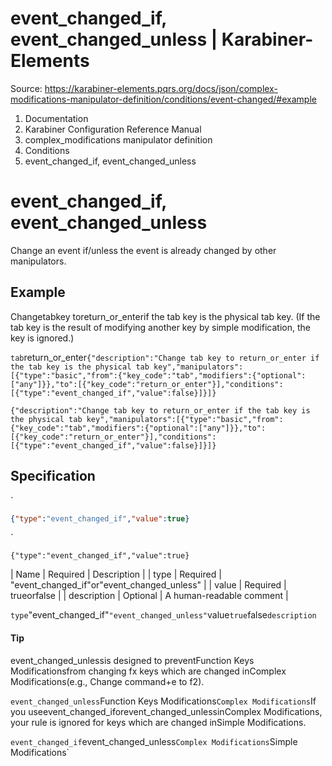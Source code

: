 # event_changed_if, event_changed_unless | Karabiner-Elements

Source: https://karabiner-elements.pqrs.org/docs/json/complex-modifications-manipulator-definition/conditions/event-changed/#example

1. Documentation
1. Karabiner Configuration Reference Manual
1. complex_modifications manipulator definition
1. Conditions
1. event_changed_if, event_changed_unless

# event_changed_if, event_changed_unless

Change an event if/unless the event is already changed by other manipulators.

## Example

Changetabkey toreturn_or_enterif the tab key is the physical tab key.
(If the tab key is the result of modifying another key by simple modification, the key is ignored.)

`tab`return_or_enter`
{"description":"Change tab key to return_or_enter if the tab key is the physical tab key","manipulators":[{"type":"basic","from":{"key_code":"tab","modifiers":{"optional":["any"]}},"to":[{"key_code":"return_or_enter"}],"conditions":[{"type":"event_changed_if","value":false}]}]}
`

`{"description":"Change tab key to return_or_enter if the tab key is the physical tab key","manipulators":[{"type":"basic","from":{"key_code":"tab","modifiers":{"optional":["any"]}},"to":[{"key_code":"return_or_enter"}],"conditions":[{"type":"event_changed_if","value":false}]}]}`
## Specification

`

```json
{"type":"event_changed_if","value":true}
```

`

`{"type":"event_changed_if","value":true}`

| Name | Required | Description |
| type | Required | "event_changed_if"or"event_changed_unless" |
| value | Required | trueorfalse |
| description | Optional | A human-readable comment |

`type`"event_changed_if"`"event_changed_unless"`value`true`false`description`
#### Tip

event_changed_unlessis designed to preventFunction Keys Modificationsfrom changing fx keys which are changed inComplex Modifications(e.g., Change command+e to f2).

`event_changed_unless`Function Keys Modifications`Complex Modifications`If you useevent_changed_iforevent_changed_unlessinComplex Modifications, your rule is ignored for keys which are changed inSimple Modifications.

`event_changed_if`event_changed_unless`Complex Modifications`Simple Modifications`